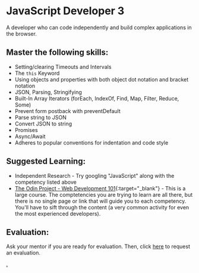 # JavaScript Developer 3

A developer who can code independently and build complex applications in the browser.

## Master the following skills:

- Setting/clearing Timeouts and Intervals
- The `this` Keyword
- Using objects and properties with both object dot notation and bracket notation
- JSON, Parsing, Stringifying
- Built-In Array Iterators (forEach, IndexOf, Find, Map, Filter, Reduce, Some)
- Prevent form postback with preventDefault
- Parse string to JSON
- Convert JSON to string
- Promises
- Async/Await
- Adheres to popular conventions for indentation and code style

## Suggested Learning:

- Independent Research - Try googling "JavaScript" along with the competency listed above
- [The Odin Project - Web Development 101](https://www.theodinproject.com/){:target="\_blank"} - This is a large course. The comptetencies you are trying to learn are all there, but there is no single page or link that will guide you to each competency. You'll have to sift through the content (a very common activity for even the most experienced developers).

## Evaluation:

Ask your mentor if you are ready for evaluation. Then, click [here](https://webdev.codex.academy/mastery-eval-2?badge=Hi3PzfAvTEOe75ricoA2RA) to request an evaluation.

[.](level-2)
